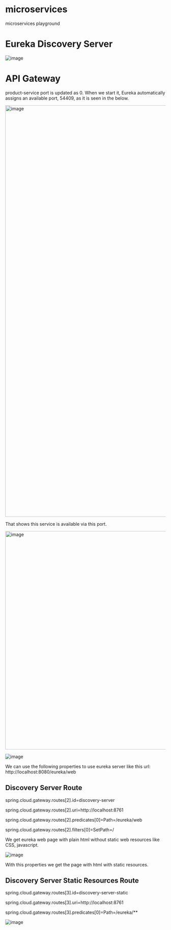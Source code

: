 # microservices
microservices playground

# Eureka Discovery Server

![image](https://user-images.githubusercontent.com/5994206/236574939-cac56abf-2c3e-4c47-952c-b5d0b55b0289.png)

# API Gateway
product-service port is updated as 0. When we start it, Eureka automatically assigns an available port, 54409, as it is seen in the below.

<img width="1295" alt="image" src="https://user-images.githubusercontent.com/5994206/236575417-ee1d1702-64a5-4876-aef4-5e31838f5dc4.png">

That shows this service is available via this port.

<img width="687" alt="image" src="https://user-images.githubusercontent.com/5994206/236575835-1c44bd38-4bf1-4b2e-b578-fecc32528384.png">


![image](https://user-images.githubusercontent.com/5994206/236576812-691cdf29-85bd-45c4-b626-a2b7a5c100b6.png)

We can use the following properties to use eureka server like this url: http://localhost:8080/eureka/web

## Discovery Server Route

spring.cloud.gateway.routes[2].id=discovery-server

spring.cloud.gateway.routes[2].uri=http://localhost:8761

spring.cloud.gateway.routes[2].predicates[0]=Path=/eureka/web

spring.cloud.gateway.routes[2].filters[0]=SetPath=/

We get eureka web page with plain html without static web resources like CSS, javascript.

![image](https://user-images.githubusercontent.com/5994206/236643252-479c2551-d84a-4198-9699-d6d263e5c893.png)

With this properties we get the page with html with static resources.

## Discovery Server Static Resources Route

spring.cloud.gateway.routes[3].id=discovery-server-static

spring.cloud.gateway.routes[3].uri=http://localhost:8761

spring.cloud.gateway.routes[3].predicates[0]=Path=/eureka/**

![image](https://user-images.githubusercontent.com/5994206/236643317-a78c0bcf-5913-4ebe-bc64-6659a53b2595.png)
